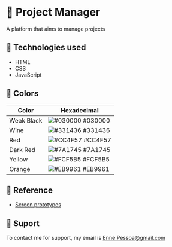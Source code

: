 # 📌 Project Manager
 A platform that aims to manage projects


## 🚀 Technologies used

 - HTML
 - CSS
 - JavaScript


## 🌈 Colors

| Color          | Hexadecimal                                                      |
| -------------- | ---------------------------------------------------------------- |
| Weak Black     | ![#030000](https://via.placeholder.com/10/030000?text=+) #030000 |
| Wine           | ![#331436](https://via.placeholder.com/10/331436?text=+) #331436 |
| Red            | ![#CC4F57](https://via.placeholder.com/10/CC4F57?text=+) #CC4F57 |
| Dark Red       | ![#7A1745](https://via.placeholder.com/10/7A1745?text=+) #7A1745 |
| Yellow         | ![#FCF5B5](https://via.placeholder.com/10/FCF5B5?text=+) #FCF5B5 |
| Orange         | ![#EB9961](https://via.placeholder.com/10/EB9961?text=+) #EB9961 |


## 🌟 Reference

 - [Screen prototypes](https://www.figma.com/design/gut0f54yTpBwIh1kla9j8y/Challenge-1-SC-(Copy)?node-id=0-1&t=tllTERKyeQqwSnoN-1)


## 🔧 Suport
 To contact me for support, my email is [Enne.Pessoa@gmail.com](mailto:Enne.Pessoa@gmail.com)

